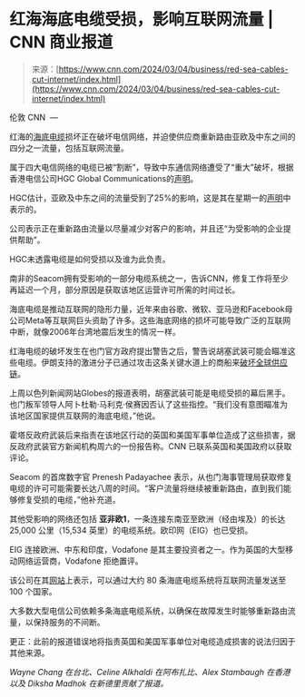 <!--yml

category: 未分类

date: 2024-05-27 14:35:49

-->

# 红海海底电缆受损，影响互联网流量 | CNN 商业报道

> 来源：[https://www.cnn.com/2024/03/04/business/red-sea-cables-cut-internet/index.html](https://www.cnn.com/2024/03/04/business/red-sea-cables-cut-internet/index.html)

伦敦 CNN  —

红海的[海底电缆](https://www.cnn.com/2019/07/25/asia/internet-undersea-cables-intl-hnk/index.html)损坏正在破坏电信网络，并迫使供应商重新路由亚欧及中东之间的四分之一流量，包括互联网流量。

属于四大电信网络的电缆已被“割断”，导致中东通信网络遭受了“重大”破坏，根据香港电信公司HGC Global Communications的[声明](https://www.hgc.com.hk/press-releases/statement-hgc-global-communications-takes-swift-action-in-response-to-submarine-cable-damage-in-the-red-sea)。

HGC估计，亚欧及中东之间的流量受到了25%的影响，这是其在星期一的[声明](https://www.hgc.com.hk/press-releases/statement-supplementary-information-of-hgc-global-communications-regarding-submarine-cable-damage-in-the-red-sea-to-demonstrate-hong-kong-as-international-telecommunication-hub-to-demonstrate-hong-kong-as-international-telecommunication-hub)中表示的。

公司表示正在重新路由流量以尽量减少对客户的影响，并且还“为受影响的企业提供帮助”。

HGC未透露电缆是如何受损以及谁为此负责。

南非的Seacom拥有受影响的一部分电缆系统之一，告诉CNN，修复工作将至少再延迟一个月，部分原因是获取该地区运营许可所需的时间过长。

海底电缆是推动互联网的隐形力量，近年来由谷歌、微软、亚马逊和Facebook母公司Meta等互联网巨头资助了许多。这些海底网络的损坏可能导致广泛的互联网中断，就像2006年台湾地震后发生的情况一样。

红海电缆的破坏发生在也门官方政府提出警告之后，警告说胡塞武装可能会瞄准这些电缆。伊朗支持的激进分子已通过攻击这条关键水道上的商船来[破坏全球供应链](https://www.cnn.com/2024/02/08/business/red-sea-crisis-global-trade-explained/index.html)。

上周以色列新闻网站Globes的报道表明，胡塞武装可能是电缆受损的幕后黑手。也门叛军领导人阿卜杜勒·马利克·侯赛因否认了这些指控。“我们没有意图瞄准为该地区国家提供互联网的海底电缆，”他说。

霍塔反政府武装后来指责在该地区行动的英国和美国军事单位造成了这些损害，据反政府武装官方新闻机构周六的一份报告称。CNN 已联系英国和美国政府以获取评论。

Seacom 的首席数字官 Prenesh Padayachee 表示，从也门海事管理局获取修复电缆的许可可能需要长达八周的时间。“客户流量将继续被重新路由，直到我们能够修复受损的电缆，”他补充道。

其他受影响的网络还包括 **亚非欧1**，一条连接东南亚至欧洲（经由埃及）的长达 25,000 公里（15,534 英里）的电缆系统。欧印网（EIG）也已受损。

EIG 连接欧洲、中东和印度，Vodafone 是其主要投资者之一。作为英国的大型移动网络运营商，Vodafone 拒绝置评。

该公司在其[网站](https://www.vodafone.com/business/wholesale-services/connectivity/submarine-terrestrial-cable)上表示，可以通过大约 80 条海底电缆系统将互联网流量发送至 100 个国家。

大多数大型电信公司依赖多条海底电缆系统，以确保在故障发生时能够重新路由流量，以保持服务的不间断。

更正：此前的报道错误地将指责英国和美国军事单位对电缆造成损害的说法归因于其他来源。

*Wayne Chang 在台北、Celine Alkhaldi 在阿布扎比、Alex Stambaugh 在香港以及 Diksha Madhok 在新德里贡献了报道。*
